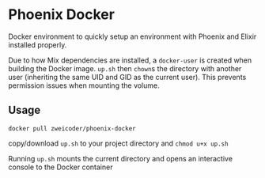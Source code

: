 # Phoenix Docker

Docker environment to quickly setup an environment with Phoenix and Elixir installed properly.

Due to how Mix dependencies are installed, a `docker-user` is created when building the Docker image. `up.sh` then `chown`s the directory with another user (inheriting the same UID and GID as the current user). This prevents permission issues when mounting the volume.

## Usage
`docker pull zweicoder/phoenix-docker`

copy/download `up.sh` to your project directory and `chmod u+x up.sh`

Running `up.sh` mounts the current directory and opens an interactive console to the Docker container
